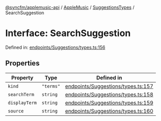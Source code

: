 [@syncfm/applemusic-api](../../../../../../globals.md) / [AppleMusic](../../../index.md) / [SuggestionsTypes](../index.md) / SearchSuggestion

# Interface: SearchSuggestion

Defined in: [endpoints/Suggestions/types.ts:156](https://github.com/sync-fm/applemusic-api/blob/9471caba6a6b5bc92263ffc6e5d9c04672ec1f7f/src/endpoints/Suggestions/types.ts#L156)

## Properties

| Property | Type | Defined in |
| ------ | ------ | ------ |
| <a id="kind"></a> `kind` | `"terms"` | [endpoints/Suggestions/types.ts:157](https://github.com/sync-fm/applemusic-api/blob/9471caba6a6b5bc92263ffc6e5d9c04672ec1f7f/src/endpoints/Suggestions/types.ts#L157) |
| <a id="searchterm"></a> `searchTerm` | `string` | [endpoints/Suggestions/types.ts:158](https://github.com/sync-fm/applemusic-api/blob/9471caba6a6b5bc92263ffc6e5d9c04672ec1f7f/src/endpoints/Suggestions/types.ts#L158) |
| <a id="displayterm"></a> `displayTerm` | `string` | [endpoints/Suggestions/types.ts:159](https://github.com/sync-fm/applemusic-api/blob/9471caba6a6b5bc92263ffc6e5d9c04672ec1f7f/src/endpoints/Suggestions/types.ts#L159) |
| <a id="source"></a> `source` | `string` | [endpoints/Suggestions/types.ts:160](https://github.com/sync-fm/applemusic-api/blob/9471caba6a6b5bc92263ffc6e5d9c04672ec1f7f/src/endpoints/Suggestions/types.ts#L160) |

